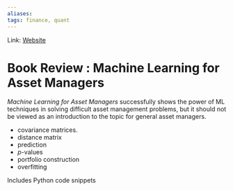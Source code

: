 ```yaml
---
aliases:
tags: finance, quant
---
```

Link: [Website](https://blogs.cfainstitute.org/investor/2021/04/08/book-review-machine-learning-for-asset-managers/#__prclt=7pjQzHpE)

# Book Review : Machine Learning for Asset Managers
_Machine Learning for Asset Managers_ successfully shows the power of ML techniques in solving difficult asset management problems, but it should not be viewed as an introduction to the topic for general asset managers.

* covariance matrices.
* distance matrix
* prediction
* _p_\-values
* portfolio construction
* overfitting

Includes Python code snippets